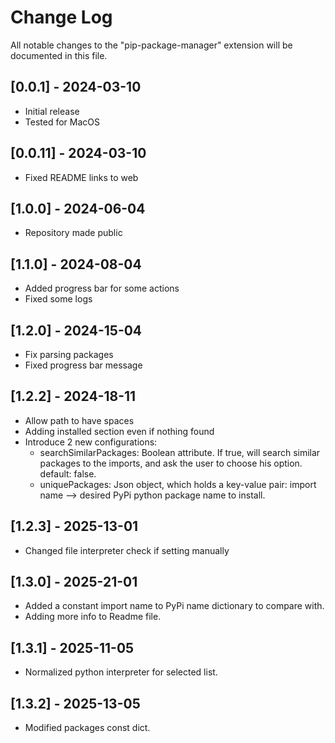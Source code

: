 # Change Log

All notable changes to the "pip-package-manager" extension will be documented in this file.

## [0.0.1] - 2024-03-10

- Initial release
- Tested for MacOS

## [0.0.11] - 2024-03-10
- Fixed README links to web

## [1.0.0] - 2024-06-04
- Repository made public

## [1.1.0] - 2024-08-04
- Added progress bar for some actions
- Fixed some logs

## [1.2.0] - 2024-15-04
- Fix parsing packages
- Fixed progress bar message

## [1.2.2] - 2024-18-11
- Allow path to have spaces
- Adding installed section even if nothing found
- Introduce 2 new configurations:
  - searchSimilarPackages: Boolean attribute. If true, will search similar packages to the imports, and ask the user to choose his option. default: false.
  - uniquePackages: Json object, which holds a key-value pair: import name --> desired PyPi python package name to install.

## [1.2.3] - 2025-13-01
- Changed file interpreter check if setting manually

## [1.3.0] - 2025-21-01
- Added a constant import name to PyPi name dictionary to compare with.
- Adding more info to Readme file.

## [1.3.1] - 2025-11-05
- Normalized python interpreter for selected list.

## [1.3.2] - 2025-13-05
- Modified packages const dict.